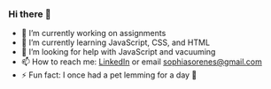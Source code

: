 ### Hi there 👋

- 🔭 I’m currently working on assignments
- 🌱 I’m currently learning JavaScript, CSS, and HTML
- 🤔 I’m looking for help with JavaScript and vacuuming
- 📫 How to reach me: [LinkedIn](https://www.linkedin.com/in/sophia-jean-s%C3%B8renes-13771a21a/) or email sophiasorenes@gmail.com
- ⚡ Fun fact: I once had a pet lemming for a day 🐹

<!--
**SjSorenes/SjSorenes** is a ✨ _special_ ✨ repository because its `README.md` (this file) appears on your GitHub profile.

Here are some ideas to get you started:

-->
